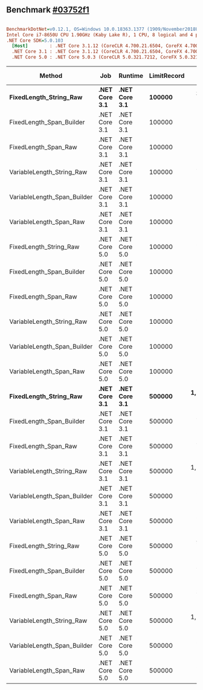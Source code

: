 ## Benchmark [#03752f1](https://github.com/leandromoh/RecordParser/tree/03752f1f224f1b6e0376d789060cd8b0f0c61d3e)


``` ini

BenchmarkDotNet=v0.12.1, OS=Windows 10.0.18363.1377 (1909/November2018Update/19H2)
Intel Core i7-8650U CPU 1.90GHz (Kaby Lake R), 1 CPU, 8 logical and 4 physical cores
.NET Core SDK=5.0.103
  [Host]        : .NET Core 3.1.12 (CoreCLR 4.700.21.6504, CoreFX 4.700.21.6905), X64 RyuJIT  [AttachedDebugger]
  .NET Core 3.1 : .NET Core 3.1.12 (CoreCLR 4.700.21.6504, CoreFX 4.700.21.6905), X64 RyuJIT
  .NET Core 5.0 : .NET Core 5.0.3 (CoreCLR 5.0.321.7212, CoreFX 5.0.321.7212), X64 RyuJIT


```
|                      Method |           Job |       Runtime | LimitRecord |        Mean |    Error |    StdDev |       Gen 0 | Gen 1 | Gen 2 | Allocated |
|---------------------------- |-------------- |-------------- |------------ |------------:|---------:|----------:|------------:|------:|------:|----------:|
|      **FixedLength_String_Raw** | **.NET Core 3.1** | **.NET Core 3.1** |      **100000** |   **337.03 ms** | **6.635 ms** | **12.132 ms** |  **28000.0000** |     **-** |     **-** | **114.39 MB** |
|    FixedLength_Span_Builder | .NET Core 3.1 | .NET Core 3.1 |      100000 |   109.23 ms | 2.428 ms |  7.004 ms |   2800.0000 |     - |     - |  11.21 MB |
|        FixedLength_Span_Raw | .NET Core 3.1 | .NET Core 3.1 |      100000 |   102.75 ms | 1.303 ms |  1.219 ms |   3666.6667 |     - |     - |  14.95 MB |
|   VariableLength_String_Raw | .NET Core 3.1 | .NET Core 3.1 |      100000 |   305.58 ms | 2.740 ms |  2.429 ms |  31000.0000 |     - |     - | 125.73 MB |
| VariableLength_Span_Builder | .NET Core 3.1 | .NET Core 3.1 |      100000 |   116.88 ms | 1.323 ms |  1.238 ms |   2600.0000 |     - |     - |  10.88 MB |
|     VariableLength_Span_Raw | .NET Core 3.1 | .NET Core 3.1 |      100000 |   110.70 ms | 1.370 ms |  1.214 ms |   3400.0000 |     - |     - |  14.24 MB |
|      FixedLength_String_Raw | .NET Core 5.0 | .NET Core 5.0 |      100000 |   236.67 ms | 1.827 ms |  1.709 ms |  26666.6667 |     - |     - |    106 MB |
|    FixedLength_Span_Builder | .NET Core 5.0 | .NET Core 5.0 |      100000 |    93.39 ms | 1.592 ms |  1.412 ms |   2666.6667 |     - |     - |  10.92 MB |
|        FixedLength_Span_Raw | .NET Core 5.0 | .NET Core 5.0 |      100000 |    90.41 ms | 0.759 ms |  0.634 ms |   3666.6667 |     - |     - |  14.67 MB |
|   VariableLength_String_Raw | .NET Core 5.0 | .NET Core 5.0 |      100000 |   242.60 ms | 1.320 ms |  1.234 ms |  30000.0000 |     - |     - | 119.55 MB |
| VariableLength_Span_Builder | .NET Core 5.0 | .NET Core 5.0 |      100000 |   101.50 ms | 0.877 ms |  0.777 ms |   2600.0000 |     - |     - |  10.67 MB |
|     VariableLength_Span_Raw | .NET Core 5.0 | .NET Core 5.0 |      100000 |    98.98 ms | 1.259 ms |  1.116 ms |   3500.0000 |     - |     - |  14.03 MB |
|      **FixedLength_String_Raw** | **.NET Core 3.1** | **.NET Core 3.1** |      **500000** | **1,114.05 ms** | **4.066 ms** |  **3.174 ms** | **115000.0000** |     **-** |     **-** | **457.53 MB** |
|    FixedLength_Span_Builder | .NET Core 3.1 | .NET Core 3.1 |      500000 |   363.98 ms | 3.183 ms |  2.978 ms |  11000.0000 |     - |     - |  44.58 MB |
|        FixedLength_Span_Raw | .NET Core 3.1 | .NET Core 3.1 |      500000 |   398.65 ms | 5.575 ms |  5.215 ms |  15000.0000 |     - |     - |  59.77 MB |
|   VariableLength_String_Raw | .NET Core 3.1 | .NET Core 3.1 |      500000 | 1,531.66 ms | 9.423 ms |  8.814 ms | 159000.0000 |     - |     - | 628.66 MB |
| VariableLength_Span_Builder | .NET Core 3.1 | .NET Core 3.1 |      500000 |   553.65 ms | 4.851 ms |  4.300 ms |  13000.0000 |     - |     - |  54.04 MB |
|     VariableLength_Span_Raw | .NET Core 3.1 | .NET Core 3.1 |      500000 |   540.84 ms | 4.820 ms |  4.509 ms |  17000.0000 |     - |     - |  71.13 MB |
|      FixedLength_String_Raw | .NET Core 5.0 | .NET Core 5.0 |      500000 |   935.04 ms | 8.643 ms |  7.662 ms | 107000.0000 |     - |     - | 423.96 MB |
|    FixedLength_Span_Builder | .NET Core 5.0 | .NET Core 5.0 |      500000 |   338.29 ms | 4.560 ms |  4.043 ms |  10000.0000 |     - |     - |  43.44 MB |
|        FixedLength_Span_Raw | .NET Core 5.0 | .NET Core 5.0 |      500000 |   363.12 ms | 3.235 ms |  2.526 ms |  14000.0000 |     - |     - |  58.62 MB |
|   VariableLength_String_Raw | .NET Core 5.0 | .NET Core 5.0 |      500000 | 1,270.26 ms | 8.579 ms |  8.025 ms | 151000.0000 |     - |     - | 597.78 MB |
| VariableLength_Span_Builder | .NET Core 5.0 | .NET Core 5.0 |      500000 |   520.65 ms | 7.043 ms |  6.244 ms |  13000.0000 |     - |     - |  52.99 MB |
|     VariableLength_Span_Raw | .NET Core 5.0 | .NET Core 5.0 |      500000 |   516.31 ms | 8.386 ms |  8.973 ms |  17000.0000 |     - |     - |   70.1 MB |
